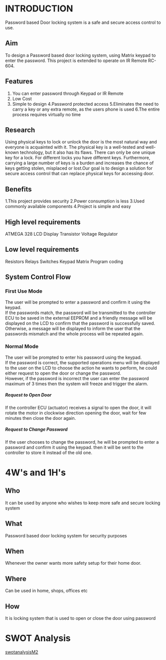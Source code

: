 # INTRODUCTION

Password based Door locking system is a safe and secure access control to use. 

## Aim

To design a Password based door locking system, using Matrix keypad to enter the password.
This project is extended to operate on IR Remote RC-604.

## Features
1. You can enter password through Keypad or IR Remote
2. Low Cost
3. Simple to design
4.Password protected access
5.Eliminates the need to carry a key or any extra remote, as the users phone is used
6.The entire process requires virtually no time



## Research 
Using physical keys to lock or unlock the door is the most natural way and everyone is acquainted with it. The physical key is a well-tested and well-known technology, but it also has its flaws. There can only be one unique key for a lock. For different locks you have different keys. Furthermore, carrying a large number of keys is a burden and increases the chance of keys getting stolen, misplaced or lost.Our goal is to design a solution for secure access control that can replace physical keys for accessing door. 


## Benefits

1.This project provides security
2.Power consumption is less
3.Used commonly available components
4.Project is simple and easy







## High level requirements

ATMEGA 328
LCD Display
Transistor
Voltage Regulator



## Low level requirements

Resistors
Relays
Switches
Keypad Matrix
Program coding


## System Control Flow
### First Use Mode
The user will be prompted to enter a password and confirm it using the keypad.<br/>
If the passwords match, the password will be transmitted to the controller ECU to be saved in the external EEPROM and a friendly message will be displayed on the LCD to confirm that the password is successfully saved. Otherwise, a message will be displayed to inform the user that the passwords mismatch and the whole process will be repeated again.

### Normal Mode 
The user will be prompted to enter his password using the keypad.<br/>
If the password is correct, the supported operations menu will be displayed to the user on the LCD to choose the action he wants to perform, he could either request to open the door or change the password.<br/>
However, if the password is incorrect the user can enter the password maximum of 3 times then the system will freeze and trigger the alarm.
##### Request to Open Door
If the controller ECU (actuator) receives a signal to open the door, it will rotate the motor in clockwise direction opening the door, wait for few minutes then close the door again.
##### Request to Change Password
If the user chooses to change the password, he will be prompted to enter a password and confirm it using the keypad. then it will be sent to the controller to store it instead of the old one.


# 4W's and 1H's



## Who
It can be used by anyone who wishes to keep more safe and secure locking system



## What
Password based door locking system for security purposes



## When
Whenever the owner wants more safety setup for their home door. 


## Where
Can be used in home, shops, offices etc

## How
It is locking system that is used to open or close the door using password


# SWOT Analysis
[swotanalysisM2](https://user-images.githubusercontent.com/94235122/144185447-5c9afbb5-4a18-4997-a39f-e50e73bdf724.png)

